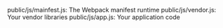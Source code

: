 public/js/mainfest.js: The Webpack manifest runtime
public/js/vendor.js: Your vendor libraries
public/js/app.js: Your application code
